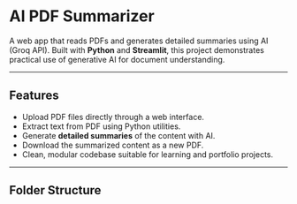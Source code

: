 # AI PDF Summarizer

A web app that reads PDFs and generates detailed summaries using AI (Groq API). Built with **Python** and **Streamlit**, this project demonstrates practical use of generative AI for document understanding.

---

## **Features**

- Upload PDF files directly through a web interface.
- Extract text from PDF using Python utilities.
- Generate **detailed summaries** of the content with AI.
- Download the summarized content as a new PDF.
- Clean, modular codebase suitable for learning and portfolio projects.

---

## **Folder Structure**

